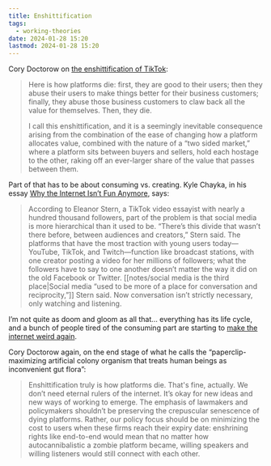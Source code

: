 ```yaml
---
title: Enshittification
tags:
  - working-theories
date: 2024-01-28 15:20
lastmod: 2024-01-28 15:20
---
```

Cory Doctorow on [the enshittification of TikTok](https://pluralistic.net/2023/01/21/potemkin-ai/): 

> Here is how platforms die: first, they are good to their users; then they abuse their users to make things better for their business customers; finally, they abuse those business customers to claw back all the value for themselves. Then, they die.
> 
> I call this enshittification, and it is a seemingly inevitable consequence arising from the combination of the ease of changing how a platform allocates value, combined with the nature of a “two sided market,” where a platform sits between buyers and sellers, hold each hostage to the other, raking off an ever-larger share of the value that passes between them.

Part of that has to be about consuming vs. creating. Kyle Chayka, in his essay [Why the Internet Isn’t Fun Anymore](https://www.newyorker.com/culture/infinite-scroll/why-the-internet-isnt-fun-anymore), says: 

> According to Eleanor Stern, a TikTok video essayist with nearly a hundred thousand followers, part of the problem is that social media is more hierarchical than it used to be. “There’s this divide that wasn’t there before, between audiences and creators,” Stern said. The platforms that have the most traction with young users today—YouTube, TikTok, and Twitch—function like broadcast stations, with one creator posting a video for her millions of followers; what the followers have to say to one another doesn’t matter the way it did on the old Facebook or Twitter. [[notes/social media is the third place|Social media “used to be more of a place for conversation and reciprocity,”]] Stern said. Now conversation isn’t strictly necessary, only watching and listening.

I’m not quite as doom and gloom as all that… everything has its life cycle, and a bunch of people tired of the consuming part are starting to [make the internet weird again](https://www.anildash.com//2024/01/03/human-web-renaissance/).

Cory Doctorow again, on the end stage of what he calls the “paperclip-maximizing artificial colony organism that treats human beings as inconvenient gut flora”: 

> Enshittification truly is how platforms die. That's fine, actually. We don’t need eternal rulers of the internet. It’s okay for new ideas and new ways of working to emerge. The emphasis of lawmakers and policymakers shouldn’t be preserving the crepuscular senescence of dying platforms. Rather, our policy focus should be on minimizing the cost to users when these firms reach their expiry date: enshrining rights like end-to-end would mean that no matter how autocannibalistic a zombie platform became, willing speakers and willing listeners would still connect with each other.